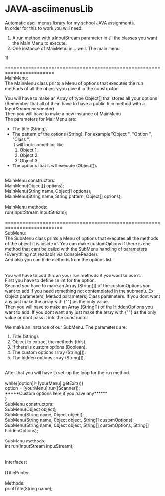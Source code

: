 <h1>JAVA-asciimenusLib</h1>

Automatic ascii menus library for my school JAVA assignments. <br />
In order for this  to work you will need:<br />
<ol>
    <li>A run method with a InputStream parameter in all the classes you want the Main Menu to execute.</li>
    <li>One instance of MainMenu in... well. The main menu</li>
</ol>
1) 

=======================================================================<br />
MainMenu:<br />
The MainMenu class prints a Menu of options that executes the run methods of all the objects you give it in the constructor.<br />

You will have to make an Array of type Object[] that stores all your options (Remember that all of them have to have a public Run method with a InputStream parameter).<br />
Then you will have to make a new instance of MainMenu<br />
The parameters for MainMenu are:<br />
<ul>
    <li>The title (String).</li>
    <li>The pattern of the options (String). For example "Object ", "Option ", "Class ".<br />
It will look something like<ol>
                <li>Object 1.</li>
                <li>Object 2.</li>
                <li>Object 3.</li>
            </ol>
    </li>
    <li>The options that it will execute (Object[]).</li>
</ul>
<br />
MainMenu constructors:<br />
MainMenu(Object[] options);<br />
MainMenu(String name, Object[] options);<br />
MainMenu(String name, String pattern, Object[] options);<br />
<br />
MainMenu methods:<br />
run(InputStream inputStream);<br />
<br />
==========================================================================<br />
SubMenu:<br />
The SubMenu class prints a Menu of options that executes all the methods of the object it is inside of.
You can make customOptions if there is one method that cant be called with the SubMenu handling of parameters (Everything not readable via ConsoleReader).<br />
And also you can hide methods from the options list.<br />
<br />
<br />
You will have to add this on your run methods if you want to use it.<br />
First you have to define an int for the option.<br />
Second you have to make an Array (String[]) of the customOptions you want to add if you need something not contemplated in the submenu. Ex: Object parameters, Method parameters, Class parameters. If you dont want any just make the array with {""} as the only value.<br />
Then you will have to make an Array (String[]) of the HiddenOptions you want to add. If you dont want any just make the array with {""} as the only value or dont pass it into the constructor<br />

We make an instance of our SubMenu. The parameters are:
<ol>
    <li>Title (String).</li>
    <li>Object to extract the methods (this).</li>
    <li>If there is custom options (Boolean).</li> 
    <li>The custom options array (String[]).</li>
    <li>The hidden options array (String[]).</li>
</ol>

<br />
After that you will have to set-up the loop for the run method.<br />
<br />
while([option]!=[yourMenu].getExit()){<br />
    option = [yourMenu].run([Scanner]);<br />
    *****Custom options here if you have any******<br />
}<br />
SubMenu constructors: <br />
SubMenu(Object object);<br />
SubMenu(String name, Object object);<br />
SubMenu(String name, Object object, String[] customOptions);<br />
SubMenu(String name, Object object, String[] customOptions, String[] hiddenOptions);<br />
<br />
SubMenu methods:<br />
int run(InputStream inputStream);<br />
<br />
<br />
Interfaces:<br />
<br />
ITitlePrinter<br />
<br />
Methods:<br />
printTitle(String name);<br />


